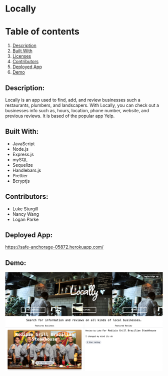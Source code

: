 # Locally
  
  # Table of contents
 1. [Description](#description)
 2. [Built With](#Built-With)
 3. [Licenses](#licenses)
 4. [Contributors](#contributors)
 5. [Deployed App](#Deployed)
 6. [Demo](#Demo)

  ## Description:<a id="description"></a>
  Locally is an app used to find, add, and review businesses such a restaurants, plumbers, and landscapers.
  With Locally, you can check out a businesses info such as, hours, location, phone number, website, and previous reviews.
  It is based of the popular app Yelp.
  
  ## Built With: <a id="Built-With"></a>
  * JavaScript
  * Node.js
  * Express.js
  * mySQL
  * Sequelize
  * Handlebars.js
  * Prettier
  * Bcryptjs
  
  ## Contributors: <a id="contributors"></a>
  * Luke Sturgill
  * Nancy Wang
  * Logan Parke
  
  ## Deployed App: <a id="Deployed"></a>
  https://safe-anchorage-05872.herokuapp.com/
  
  ## Demo: <a id="Demo"></a>
  <img src="public/img/Screen Shot 2022-05-03 at 7.15.24 PM.png">
  
